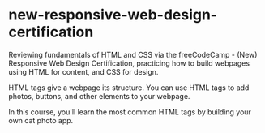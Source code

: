 # new-responsive-web-design-certification
Reviewing fundamentals of HTML and CSS via the freeCodeCamp - (New) Responsive Web Design Certification, practicing how to build webpages using HTML for content, and CSS for design.

HTML tags give a webpage its structure. You can use HTML tags to add photos, buttons, and other elements to your webpage.

In this course, you'll learn the most common HTML tags by building your own cat photo app.

